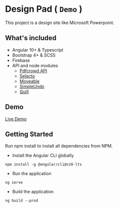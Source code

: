 # Design Pad ( `Demo` )

This project is a design site like Microsoft Powerpoint.

## What's included

- Angular 10+ & Typescript
- Bootstrap 4+ & SCSS
- Firebase
- API and node modules
  - [Pdfcrowd API](https://pdfcrowd.com/)
  - [Selecto](https://www.npmjs.com/package/selecto)
  - [Moveable](https://www.npmjs.com/package/moveable)
  - [SimpleUndo](https://www.npmjs.com/package/simple-undo)
  - [Quill](https://quilljs.com/docs/quickstart/)

## Demo

[Live Demo](https://design-pad-a3fe7.web.app/)

## Getting Started

Run npm install to install all dependencies from NPM.

- Install the Angular CLI globally

```
npm install -g @angular/cli@v10-lts
```

- Run the application

```
ng serve
```

- Build the application

```
ng build --prod
```
